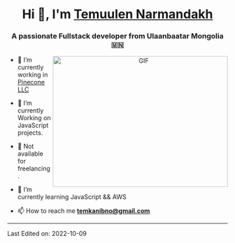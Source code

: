 <h1 align="center">Hi 👋, I'm <a href="https://100rabhcsmc.github.io/Me.io/" target="blank">
Temuulen Narmandakh</a></h1>
<h3 align="center">A passionate Fullstack developer from Ulaanbaatar Mongolia 🇲🇳</h3>


<a target="_blank" align="center">
  <img align="right" top="500" height="300" width="400" alt="GIF" src="https://media.giphy.com/media/SWoSkN6DxTszqIKEqv/giphy.gif">
</a>

- 🔭 I’m currently working in <a href="https://nestacademy.mn/" target="_blank"> Pinecone LLC</a>

- 🌱 I’m currently Working on JavaScript projects.

- 🤝 Not available for freelancing.

- 🌱 I’m currently learning JavaScript && AWS

- 📫 How to reach me **temkanibno@gmail.com**

---

Last Edited on: 2022-10-09
